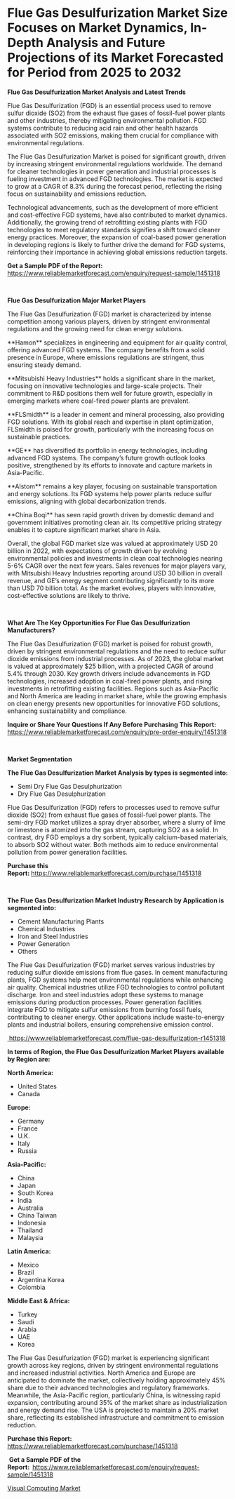 <p><h1>Flue Gas Desulfurization Market Size Focuses on Market Dynamics, In-Depth Analysis and Future Projections of its Market Forecasted for Period from 2025 to 2032</h1></p><p><strong>Flue Gas Desulfurization Market Analysis and Latest Trends</strong></p>
<p><p>Flue Gas Desulfurization (FGD) is an essential process used to remove sulfur dioxide (SO2) from the exhaust flue gases of fossil-fuel power plants and other industries, thereby mitigating environmental pollution. FGD systems contribute to reducing acid rain and other health hazards associated with SO2 emissions, making them crucial for compliance with environmental regulations.</p><p>The Flue Gas Desulfurization Market is poised for significant growth, driven by increasing stringent environmental regulations worldwide. The demand for cleaner technologies in power generation and industrial processes is fueling investment in advanced FGD technologies. The market is expected to grow at a CAGR of 8.3% during the forecast period, reflecting the rising focus on sustainability and emissions reduction.</p><p>Technological advancements, such as the development of more efficient and cost-effective FGD systems, have also contributed to market dynamics. Additionally, the growing trend of retrofitting existing plants with FGD technologies to meet regulatory standards signifies a shift toward cleaner energy practices. Moreover, the expansion of coal-based power generation in developing regions is likely to further drive the demand for FGD systems, reinforcing their importance in achieving global emissions reduction targets.</p></p>
<p><strong>Get a Sample PDF of the Report:&nbsp;</strong> <a href="https://www.reliablemarketforecast.com/enquiry/request-sample/1451318?utm_campaign=3216&utm_medium=2&utm_source=Github&utm_content=ia&utm_term=09032025&utm_id=flue-gas-desulfurization">https://www.reliablemarketforecast.com/enquiry/request-sample/1451318</a></p>
<p>&nbsp;</p>
<p><strong>Flue Gas Desulfurization Major Market Players</strong></p>
<p><p>The Flue Gas Desulfurization (FGD) market is characterized by intense competition among various players, driven by stringent environmental regulations and the growing need for clean energy solutions.</p><p>**Hamon** specializes in engineering and equipment for air quality control, offering advanced FGD systems. The company benefits from a solid presence in Europe, where emissions regulations are stringent, thus ensuring steady demand.</p><p>**Mitsubishi Heavy Industries** holds a significant share in the market, focusing on innovative technologies and large-scale projects. Their commitment to R&D positions them well for future growth, especially in emerging markets where coal-fired power plants are prevalent.</p><p>**FLSmidth** is a leader in cement and mineral processing, also providing FGD solutions. With its global reach and expertise in plant optimization, FLSmidth is poised for growth, particularly with the increasing focus on sustainable practices.</p><p>**GE** has diversified its portfolio in energy technologies, including advanced FGD systems. The company’s future growth outlook looks positive, strengthened by its efforts to innovate and capture markets in Asia-Pacific.</p><p>**Alstom** remains a key player, focusing on sustainable transportation and energy solutions. Its FGD systems help power plants reduce sulfur emissions, aligning with global decarbonization trends.</p><p>**China Boqi** has seen rapid growth driven by domestic demand and government initiatives promoting clean air. Its competitive pricing strategy enables it to capture significant market share in Asia.</p><p>Overall, the global FGD market size was valued at approximately USD 20 billion in 2022, with expectations of growth driven by evolving environmental policies and investments in clean coal technologies nearing 5-6% CAGR over the next few years. Sales revenues for major players vary, with Mitsubishi Heavy Industries reporting around USD 30 billion in overall revenue, and GE’s energy segment contributing significantly to its more than USD 70 billion total. As the market evolves, players with innovative, cost-effective solutions are likely to thrive.</p></p>
<p>&nbsp;</p>
<p><strong>What Are The Key Opportunities For Flue Gas Desulfurization Manufacturers?</strong></p>
<p><p>The Flue Gas Desulfurization (FGD) market is poised for robust growth, driven by stringent environmental regulations and the need to reduce sulfur dioxide emissions from industrial processes. As of 2023, the global market is valued at approximately $25 billion, with a projected CAGR of around 5.4% through 2030. Key growth drivers include advancements in FGD technologies, increased adoption in coal-fired power plants, and rising investments in retrofitting existing facilities. Regions such as Asia-Pacific and North America are leading in market share, while the growing emphasis on clean energy presents new opportunities for innovative FGD solutions, enhancing sustainability and compliance.</p></p>
<p><strong>Inquire or Share Your Questions If Any Before Purchasing This Report:</strong> <a href="https://www.reliablemarketforecast.com/enquiry/pre-order-enquiry/1451318?utm_campaign=3216&utm_medium=2&utm_source=Github&utm_content=ia&utm_term=09032025&utm_id=flue-gas-desulfurization">https://www.reliablemarketforecast.com/enquiry/pre-order-enquiry/1451318</a></p>
<p>&nbsp;</p>
<p><strong>Market Segmentation</strong></p>
<p><strong>The Flue Gas Desulfurization Market Analysis by types is segmented into:</strong></p>
<p><ul><li>Semi Dry Flue Gas Desulphurization</li><li>Dry Flue Gas Desulphurization</li></ul></p>
<p><p>Flue Gas Desulfurization (FGD) refers to processes used to remove sulfur dioxide (SO2) from exhaust flue gases of fossil-fuel power plants. The semi-dry FGD market utilizes a spray dryer absorber, where a slurry of lime or limestone is atomized into the gas stream, capturing SO2 as a solid. In contrast, dry FGD employs a dry sorbent, typically calcium-based materials, to absorb SO2 without water. Both methods aim to reduce environmental pollution from power generation facilities.</p></p>
<p><strong>Purchase this Report:&nbsp;</strong><a href="https://www.reliablemarketforecast.com/purchase/1451318?utm_campaign=3216&utm_medium=2&utm_source=Github&utm_content=ia&utm_term=09032025&utm_id=flue-gas-desulfurization">https://www.reliablemarketforecast.com/purchase/1451318</a></p>
<p>&nbsp;</p>
<p><strong>The Flue Gas Desulfurization Market Industry Research by Application is segmented into:</strong></p>
<p><ul><li>Cement Manufacturing Plants</li><li>Chemical Industries</li><li>Iron and Steel Industries</li><li>Power Generation</li><li>Others</li></ul></p>
<p><p>The Flue Gas Desulfurization (FGD) market serves various industries by reducing sulfur dioxide emissions from flue gases. In cement manufacturing plants, FGD systems help meet environmental regulations while enhancing air quality. Chemical industries utilize FGD technologies to control pollutant discharge. Iron and steel industries adopt these systems to manage emissions during production processes. Power generation facilities integrate FGD to mitigate sulfur emissions from burning fossil fuels, contributing to cleaner energy. Other applications include waste-to-energy plants and industrial boilers, ensuring comprehensive emission control.</p></p>
<p><a href="https://www.reliablemarketforecast.com/flue-gas-desulfurization-r1451318?utm_campaign=3216&utm_medium=2&utm_source=Github&utm_content=ia&utm_term=09032025&utm_id=flue-gas-desulfurization">&nbsp;https://www.reliablemarketforecast.com/flue-gas-desulfurization-r1451318</a></p>
<p><strong>In terms of Region, the Flue Gas Desulfurization Market Players available by Region are:</strong></p>
<p>
    <p> <strong> North America: </strong>
        <ul>
            <li>United States</li>
            <li>Canada</li>
        </ul>
        </p> 
    <p> <strong> Europe: </strong>
        <ul>
            <li>Germany</li>
            <li>France</li>
            <li>U.K.</li>
            <li>Italy</li>
            <li>Russia</li>
        </ul>
        </p> 
    <p> <strong> Asia-Pacific: </strong>
        <ul>
            <li>China</li>
            <li>Japan</li>
            <li>South Korea</li>
            <li>India</li>
            <li>Australia</li>
            <li>China Taiwan</li>
            <li>Indonesia</li>
            <li>Thailand</li>
            <li>Malaysia</li>
        </ul>
        </p> 
    <p> <strong> Latin America: </strong>
        <ul>
            <li>Mexico</li>
            <li>Brazil</li>
            <li>Argentina Korea</li>
            <li>Colombia</li>
        </ul>
        </p> 
    <p> <strong> Middle East & Africa: </strong>
        <ul>
            <li>Turkey</li>
            <li>Saudi</li>
            <li>Arabia</li>
            <li>UAE</li>
            <li>Korea</li>
        </ul>
    </p>
    </p>
<p><p>The Flue Gas Desulfurization (FGD) market is experiencing significant growth across key regions, driven by stringent environmental regulations and increased industrial activities. North America and Europe are anticipated to dominate the market, collectively holding approximately 45% share due to their advanced technologies and regulatory frameworks. Meanwhile, the Asia-Pacific region, particularly China, is witnessing rapid expansion, contributing around 35% of the market share as industrialization and energy demand rise. The USA is projected to maintain a 20% market share, reflecting its established infrastructure and commitment to emission reduction.</p></p>
<p><strong>Purchase this Report: </strong><a href="https://www.reliablemarketforecast.com/purchase/1451318?utm_campaign=3216&utm_medium=2&utm_source=Github&utm_content=ia&utm_term=09032025&utm_id=flue-gas-desulfurization">https://www.reliablemarketforecast.com/purchase/1451318</a></p>
<p>&nbsp;<strong>Get a Sample PDF of the Report:&nbsp;&nbsp;</strong><a href="https://www.reliablemarketforecast.com/enquiry/request-sample/1451318?utm_campaign=3216&utm_medium=2&utm_source=Github&utm_content=ia&utm_term=09032025&utm_id=flue-gas-desulfurization">https://www.reliablemarketforecast.com/enquiry/request-sample/1451318</a></p>
<p><strong></strong></p>
<p><p><a href="https://github.com/lateshab69/Market-Research-Report-List-1/blob/main/visual-computing-market.md?utm_campaign=3216&utm_medium=2&utm_source=Github&utm_content=ia&utm_term=09032025&utm_id=flue-gas-desulfurization">Visual Computing Market</a></p></p>